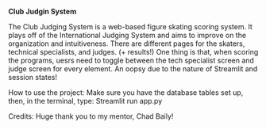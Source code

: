**Club Judgin System**

The Club Judging System is a web-based figure skating scoring system. 
It plays off of the International Judging System and aims to improve on the organization and intuitiveness.
There are different pages for the skaters, technical specialists, and judges. (+ results!)
One thing is that, when scoring the programs, uesrs need to toggle between the tech specialist screen and judge screen for every element.
An oopsy due to the nature of Streamlit and session states!

How to use the project:
Make sure you have the database tables set up, then, in the terminal, type:
Streamlit run app.py

Credits: 
Huge thank you to my mentor, Chad Baily!